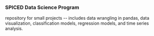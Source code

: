 ### SPICED Data Science Program
repository for small projects -- includes data wrangling in pandas, data visualization, classification models, regression models, and time series analysis.
